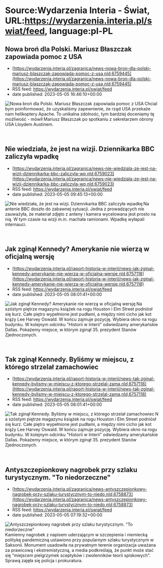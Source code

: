 # Source:Wydarzenia Interia - Świat, URL:https://wydarzenia.interia.pl/swiat/feed, language:pl-PL

## Nowa broń dla Polski. Mariusz Błaszczak zapowiada pomoc z USA
 - [https://wydarzenia.interia.pl/zagranica/news-nowa-bron-dla-polski-mariusz-blaszczak-zapowiada-pomoc-z-usa,nId,6759445](https://wydarzenia.interia.pl/zagranica/news-nowa-bron-dla-polski-mariusz-blaszczak-zapowiada-pomoc-z-usa,nId,6759445)
 - RSS feed: https://wydarzenia.interia.pl/swiat/feed
 - date published: 2023-05-05 16:46:10+00:00

<p><a href="https://wydarzenia.interia.pl/zagranica/news-nowa-bron-dla-polski-mariusz-blaszczak-zapowiada-pomoc-z-usa,nId,6759445"><img align="left" alt="Nowa broń dla Polski. Mariusz Błaszczak zapowiada pomoc z USA" src="https://i.iplsc.com/nowa-bron-dla-polski-mariusz-blaszczak-zapowiada-pomoc-z-usa/000H45RMQJEH8QYL-C321.jpg" /></a>Chcialbym poinformować, że uzyskaliśmy zapewnienie, że rząd USA przekaże nam helikoptery Apache. To unikalna zdolnośc, tym bardziej doceniamy tę możliwość - mówił Mariusz Błaszczak po spotkaniu z sekretarzem obrony USA Lloydem Austinem.</p><br clear="all" />

## Nie wiedziała, że jest na wizji. Dziennikarka BBC zaliczyła wpadkę
 - [https://wydarzenia.interia.pl/zagranica/news-nie-wiedziala-ze-jest-na-wizji-dziennikarka-bbc-zaliczyla-wp,nId,6759023](https://wydarzenia.interia.pl/zagranica/news-nie-wiedziala-ze-jest-na-wizji-dziennikarka-bbc-zaliczyla-wp,nId,6759023)
 - RSS feed: https://wydarzenia.interia.pl/swiat/feed
 - date published: 2023-05-05 09:45:13+00:00

<p><a href="https://wydarzenia.interia.pl/zagranica/news-nie-wiedziala-ze-jest-na-wizji-dziennikarka-bbc-zaliczyla-wp,nId,6759023"><img align="left" alt="Nie wiedziała, że jest na wizji. Dziennikarka BBC zaliczyła wpadkę" src="https://i.iplsc.com/nie-wiedziala-ze-jest-na-wizji-dziennikarka-bbc-zaliczyla-wp/000H435XLD114GXC-C321.jpg" /></a>Na antenie BBC doszło do zabawnej sytuacji. Jedna z prowadzących nie zauważyła, że materiał zdjęto z anteny i kamera wycelowana jest prosto na nią. W tym czasie na wizji m.in. machała ramionami. Wpadkę wyłapali internauci.</p><br clear="all" />

## Jak zginął Kennedy? Amerykanie nie wierzą w oficjalną wersję
 - [https://wydarzenia.interia.pl/raport-historia-w-interii/news-jak-zginal-kennedy-amerykanie-nie-wierza-w-oficjalna-wersje,nId,6757118](https://wydarzenia.interia.pl/raport-historia-w-interii/news-jak-zginal-kennedy-amerykanie-nie-wierza-w-oficjalna-wersje,nId,6757118)
 - RSS feed: https://wydarzenia.interia.pl/swiat/feed
 - date published: 2023-05-05 08:01:41+00:00

<p><a href="https://wydarzenia.interia.pl/raport-historia-w-interii/news-jak-zginal-kennedy-amerykanie-nie-wierza-w-oficjalna-wersje,nId,6757118"><img align="left" alt="Jak zginął Kennedy? Amerykanie nie wierzą w oficjalną wersję" src="https://i.iplsc.com/jak-zginal-kennedy-amerykanie-nie-wierza-w-oficjalna-wersje/000H42M3NPKQ1WJY-C321.jpg" /></a>Na szóstym piętrze magazynu książek na rogu Houston i Elm Street podniósł się kurz. Całe piętro wypełnione jest pudłami, a między nimi cicho jak kot krąży Lee Harvey Oswald. W końcu zajmuje pozycję. Wybiera okno na rogu budynku. W kolejnym odcinku &quot;Historii w Interii&quot; odwiedzamy amerykańskie Dallas. Pokażemy miejsce, w którym zginął 35. prezydent Stanów Zjednoczonych.</p><br clear="all" />

## Tak zginął Kennedy. Byliśmy w miejscu, z którego strzelał zamachowiec
 - [https://wydarzenia.interia.pl/raport-historia-w-interii/news-tak-zginal-kennedy-bylismy-w-miejscu-z-ktorego-strzelal-zama,nId,6757118](https://wydarzenia.interia.pl/raport-historia-w-interii/news-tak-zginal-kennedy-bylismy-w-miejscu-z-ktorego-strzelal-zama,nId,6757118)
 - RSS feed: https://wydarzenia.interia.pl/swiat/feed
 - date published: 2023-05-05 08:01:41+00:00

<p><a href="https://wydarzenia.interia.pl/raport-historia-w-interii/news-tak-zginal-kennedy-bylismy-w-miejscu-z-ktorego-strzelal-zama,nId,6757118"><img align="left" alt="Tak zginął Kennedy. Byliśmy w miejscu, z którego strzelał zamachowiec" src="https://i.iplsc.com/tak-zginal-kennedy-bylismy-w-miejscu-z-ktorego-strzelal-zama/000H42M3NPKQ1WJY-C321.jpg" /></a>Na szóstym piętrze magazynu książek na rogu Houston i Elm Street podniósł się kurz. Całe piętro wypełnione jest pudłami, a między nimi cicho jak kot krąży Lee Harvey Oswald. W końcu zajmuje pozycję. Wybiera okno na rogu budynku. W kolejnym odcinku &quot;Historii w Interii&quot; odwiedzamy amerykańskie Dallas. Pokażemy miejsce, w którym zginął 35. prezydent Stanów Zjednoczonych.</p><br clear="all" />

## Antyszczepionkowy nagrobek przy szlaku turystycznym. "To niedorzeczne"
 - [https://wydarzenia.interia.pl/zagranica/news-antyszczepionkowy-nagrobek-przy-szlaku-turystycznym-to-niedo,nId,6758873](https://wydarzenia.interia.pl/zagranica/news-antyszczepionkowy-nagrobek-przy-szlaku-turystycznym-to-niedo,nId,6758873)
 - RSS feed: https://wydarzenia.interia.pl/swiat/feed
 - date published: 2023-05-05 07:19:32+00:00

<p><a href="https://wydarzenia.interia.pl/zagranica/news-antyszczepionkowy-nagrobek-przy-szlaku-turystycznym-to-niedo,nId,6758873"><img align="left" alt="Antyszczepionkowy nagrobek przy szlaku turystycznym. &quot;To niedorzeczne&quot;" src="https://i.iplsc.com/antyszczepionkowy-nagrobek-przy-szlaku-turystycznym-to-niedo/000H42ENQ36MOJOR-C321.jpg" /></a>Kamienny nagrobek z napisem uderzającym w szczepienia i niemiecką politykę pandemiczną ustawiono przy popularnym szlaku turystycznym w Saksonii. Monument usadowiła na prywatnym terenie organizacja uważana za prawicową i ekstremistyczną, a media podkreślają, że punkt może stać się &quot;miejscem pielgrzymek sceptyków i zwolenników teorii spiskowych&quot;. Sprawą zajęła się policja i prokuratura.</p><br clear="all" />

